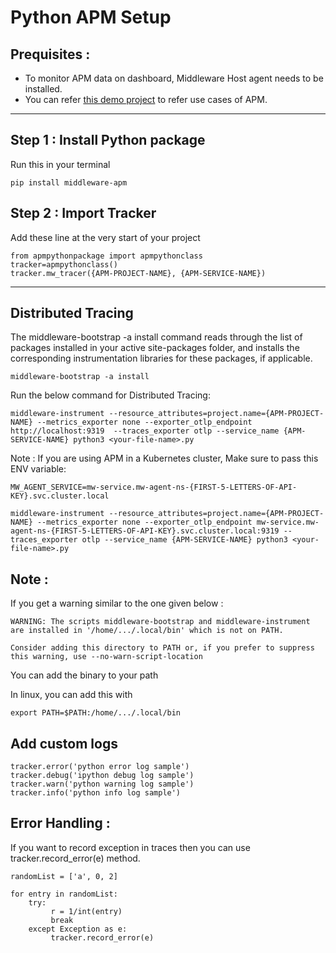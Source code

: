 # Python APM Setup

## Prequisites :

* To monitor APM data on dashboard, Middleware Host agent needs to be installed.
* You can refer [this demo project](https://github.com/middleware-labs/demo-apm/tree/master/python) to refer use cases
  of APM.

--------------------

## Step 1 : Install Python package

Run this in your terminal

```
pip install middleware-apm
```

## Step 2 : Import Tracker

Add these line at the very start of your project

```
from apmpythonpackage import apmpythonclass
tracker=apmpythonclass()
tracker.mw_tracer({APM-PROJECT-NAME}, {APM-SERVICE-NAME})
```

---------------------

## Distributed Tracing

The middleware-bootstrap -a install command reads through the list of packages installed in your active site-packages folder, and installs the corresponding instrumentation libraries for these packages, if applicable.
```
middleware-bootstrap -a install
```

Run the below command for Distributed Tracing:
```
middleware-instrument --resource_attributes=project.name={APM-PROJECT-NAME} --metrics_exporter none --exporter_otlp_endpoint http://localhost:9319  --traces_exporter otlp --service_name {APM-SERVICE-NAME} python3 <your-file-name>.py
```

Note : If you are using APM in a Kubernetes cluster, Make sure to pass this ENV variable:

```
MW_AGENT_SERVICE=mw-service.mw-agent-ns-{FIRST-5-LETTERS-OF-API-KEY}.svc.cluster.local

middleware-instrument --resource_attributes=project.name={APM-PROJECT-NAME} --metrics_exporter none --exporter_otlp_endpoint mw-service.mw-agent-ns-{FIRST-5-LETTERS-OF-API-KEY}.svc.cluster.local:9319 --traces_exporter otlp --service_name {APM-SERVICE-NAME} python3 <your-file-name>.py
```

## Note :

If you get a warning similar to the one given below :
```
WARNING: The scripts middleware-bootstrap and middleware-instrument are installed in '/home/.../.local/bin' which is not on PATH.

Consider adding this directory to PATH or, if you prefer to suppress this warning, use --no-warn-script-location
```

You can add the binary to your path 

In linux, you can add this with
```
export PATH=$PATH:/home/.../.local/bin
```

## Add custom logs

```
tracker.error('python error log sample')
tracker.debug('ipython debug log sample')
tracker.warn('python warning log sample')
tracker.info('python info log sample')
```

## Error Handling :

If you want to record exception in traces then you can use tracker.record_error(e) method.

```
randomList = ['a', 0, 2]

for entry in randomList:
    try:
         r = 1/int(entry)
         break
    except Exception as e:
         tracker.record_error(e)
 
